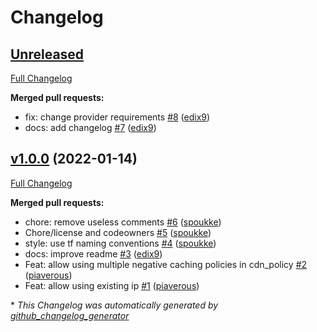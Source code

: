 # Changelog

## [Unreleased](https://github.com/padok-team/terraform-google-lb/tree/HEAD)

[Full Changelog](https://github.com/padok-team/terraform-google-lb/compare/v1.0.0...HEAD)

**Merged pull requests:**

- fix: change provider requirements [\#8](https://github.com/padok-team/terraform-google-lb/pull/8) ([edix9](https://github.com/edix9))
- docs: add changelog [\#7](https://github.com/padok-team/terraform-google-lb/pull/7) ([edix9](https://github.com/edix9))

## [v1.0.0](https://github.com/padok-team/terraform-google-lb/tree/v1.0.0) (2022-01-14)

[Full Changelog](https://github.com/padok-team/terraform-google-lb/compare/e3271ecf7cedad94784d0c42379aed7e81280dba...v1.0.0)

**Merged pull requests:**

- chore: remove useless comments [\#6](https://github.com/padok-team/terraform-google-lb/pull/6) ([spoukke](https://github.com/spoukke))
- Chore/license and codeowners [\#5](https://github.com/padok-team/terraform-google-lb/pull/5) ([spoukke](https://github.com/spoukke))
- style: use tf naming conventions [\#4](https://github.com/padok-team/terraform-google-lb/pull/4) ([spoukke](https://github.com/spoukke))
- docs: improve readme [\#3](https://github.com/padok-team/terraform-google-lb/pull/3) ([edix9](https://github.com/edix9))
- Feat: allow using multiple negative caching policies in cdn\_policy [\#2](https://github.com/padok-team/terraform-google-lb/pull/2) ([piaverous](https://github.com/piaverous))
- Feat: allow using existing ip [\#1](https://github.com/padok-team/terraform-google-lb/pull/1) ([piaverous](https://github.com/piaverous))



\* *This Changelog was automatically generated by [github_changelog_generator](https://github.com/github-changelog-generator/github-changelog-generator)*
